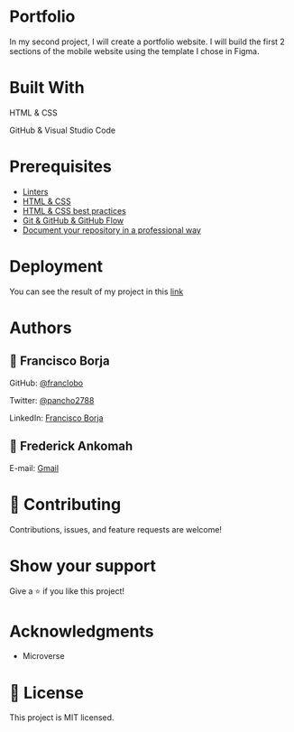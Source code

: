 # Portfolio

In my second project, I will create a portfolio website. I will build the first 2 sections of the mobile website using the template I chose in Figma. 

# Built With

HTML & CSS

GitHub & Visual Studio Code

# Prerequisites

- [Linters](https://github.com/microverseinc/curriculum-transversal-skills/blob/main/clean-code/linters.md)
- [HTML & CSS](https://github.com/microverseinc/linters-config/tree/master/html-css)
-  [HTML & CSS best practices](https://github.com/microverseinc/curriculum-html-css/blob/main/articles/html_css_best_practices.md)
- [Git & GitHub & GitHub Flow](https://github.com/microverseinc/curriculum-transversal-skills/blob/main/git-github/git_github_basics.md)
- [Document your repository in a professional way](https://github.com/microverseinc/curriculum-transversal-skills/blob/main/documentation/clean_repo.md)

# Deployment

You can see the result of my project in this [link](https://franclobo.github.io/Portfolio/)

# Authors

## 👤 Francisco Borja

GitHub: [@franclobo](https://github.com/franclobo)

Twitter: [@pancho2788](https://twitter.com/Pancho2788)

LinkedIn: [Francisco Borja](https://www.linkedin.com/in/francisco-borja-lobato/)

## 👤 Frederick Ankomah

E-mail: [Gmail](ankomahfrederickyahoo@gmail.com)


# 🤝 Contributing
Contributions, issues, and feature requests are welcome!

# Show your support
Give a ⭐️ if you like this project!

# Acknowledgments
- Microverse
# 📝 License
This project is MIT licensed.
